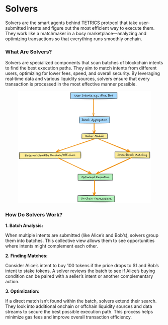 # Solvers

Solvers are the smart agents behind TETRICS protocol that take user-submitted intents and figure out the most efficient way to execute them. They work like a matchmaker in a busy marketplace—analyzing and optimizing transactions so that everything runs smoothly onchain.

### **What Are Solvers?**

Solvers are specialized components that scan batches of blockchain intents to find the best execution paths. They aim to match intents from different users, optimizing for lower fees, speed, and overall security. By leveraging real‑time data and various liquidity sources, solvers ensure that every transaction is processed in the most effective manner possible.

<figure><img src="../../../.gitbook/assets/image (1).png" alt=""><figcaption></figcaption></figure>

### **How Do Solvers Work?**

**1. Batch Analysis:**

When multiple intents are submitted (like Alice’s and Bob’s), solvers group them into batches. This collective view allows them to see opportunities where intents might complement each other.

**2. Finding Matches:**

Consider Alice’s intent to buy 100 tokens if the price drops to $1 and Bob’s intent to stake tokens. A solver reviews the batch to see if Alice’s buying condition can be paired with a seller’s intent or another complementary action.&#x20;

**3. Optimization:**

If a direct match isn’t found within the batch, solvers extend their search. They look into additional onchain or offchain liquidity sources and data streams to secure the best possible execution path. This process helps minimize gas fees and improve overall transaction efficiency.

